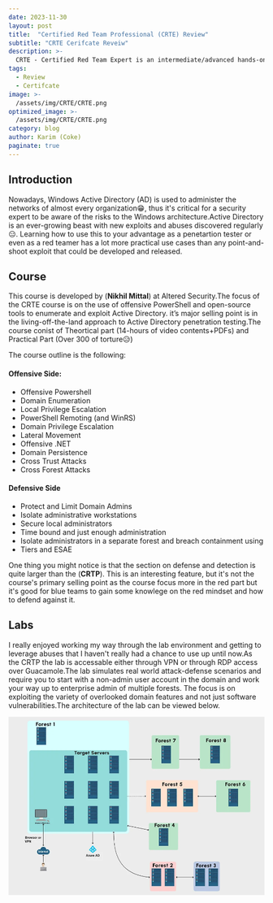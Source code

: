 ```yaml
---
date: 2023-11-30
layout: post
title:  "Certified Red Team Professional (CRTE) Review"
subtitle: "CRTE Cerifcate Reveiw"
description: >- 
  CRTE - Certified Red Team Expert is an intermediate/advanced hands-on certification on Red Team, Enterprise secuirty and Active Directory security.
tags: 
  - Review 
  - Certifcate
image: >- 
  /assets/img/CRTE/CRTE.png
optimized_image: >- 
  /assets/img/CRTE/CRTE.png
category: blog
author: Karim (Coke)
paginate: true
---
```


## Introduction

Nowadays, Windows Active Directory (AD) is used to administer the networks of almost every organization😁, thus it's critical for a security expert to be aware of the risks to the Windows architecture.Active Directory is an ever-growing beast with new exploits and abuses discovered regularly😑. Learning how to use this to your advantage as a penetartion tester or even as a red teamer has a lot more practical use cases than any point-and-shoot exploit that could be developed and released.


## Course
This course is developed by (**Nikhil Mittal**) at Altered Security.The focus of the CRTE course is on the use of offensive PowerShell and open-source tools to enumerate and exploit Active Directory. it’s major selling point is in the living-off-the-land approach to Active Directory penetration testing.The course conist of Theortical part (14-hours of video contents+PDFs) and Practical Part (Over 300 of torture😥) 

The course outline is the following:

#### Offensive Side:
* Offensive Powershell
* Domain Enumeration
* Local Privilege Escalation
* PowerShell Remoting (and WinRS)
* Domain Privilege Escalation
* Lateral Movement
* Offensive .NET
* Domain Persistence
* Cross Trust Attacks
* Cross Forest Attacks

#### Defensive Side
* Protect and Limit Domain Admins
* Isolate administrative workstations
* Secure local administrators
* Time bound and just enough administration
* Isolate administrators in a separate forest and breach containment using
* Tiers and ESAE

One thing you might notice is that the section on defense and detection is quite larger than the (**CRTP**). This is an interesting feature, but it's not the course's primary selling point as the course focus more in the red part but it's good for blue teams to gain some knowlege on the red mindset and how to defend against it.

## Labs

I really enjoyed working my way through the lab environment and getting to leverage abuses that I haven't really had a chance to use up until now.As the CRTP the lab is accessable either through VPN or through RDP access over Guacamole.The lab simulates real world attack-defense scenarios and require you to start with a non-admin user account in the domain and work your way up to enterprise admin of multiple forests. The focus is on exploiting the variety of overlooked domain features and not just software vulnerabilities.The architecture of the lab can be viewed below.

![CRTE_Lab](/assets/img/CRTE/CRTE_Lab.png)

